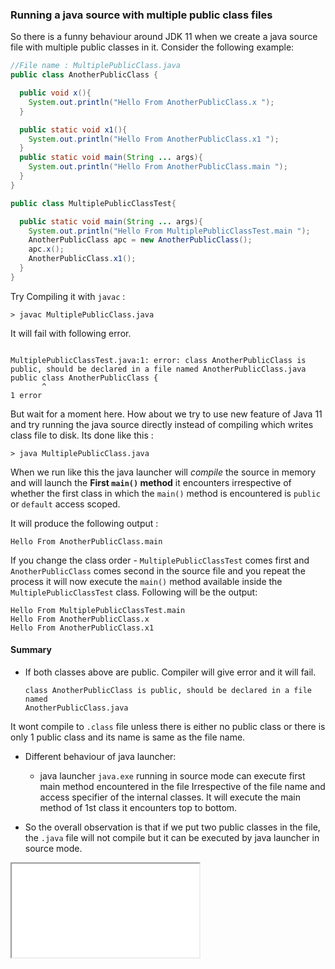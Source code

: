 ### Running a java source with multiple public class files

So there is a funny behaviour around JDK 11 when we create a java source file with multiple public classes in it.
Consider the following example:

```java
//File name : MultiplePublicClass.java
public class AnotherPublicClass { 

  public void x(){
    System.out.println("Hello From AnotherPublicClass.x ");
  }

  public static void x1(){
    System.out.println("Hello From AnotherPublicClass.x1 ");
  }
  public static void main(String ... args){
    System.out.println("Hello From AnotherPublicClass.main ");
  }
}

public class MultiplePublicClassTest{

  public static void main(String ... args){
    System.out.println("Hello From MultiplePublicClassTest.main ");
    AnotherPublicClass apc = new AnotherPublicClass();
    apc.x();
    AnotherPublicClass.x1();
  }
}
```

Try Compiling it with `javac` :  

```dos
> javac MultiplePublicClass.java
```

It will fail with following error.

```dos

MultiplePublicClassTest.java:1: error: class AnotherPublicClass is public, should be declared in a file named AnotherPublicClass.java
public class AnotherPublicClass { 
       ^
1 error
```

But wait for a moment here. How about we try to use new feature of Java 11 and try running the java source directly instead of 
compiling which writes class file to disk. 
Its done like this :

```
> java MultiplePublicClass.java
```

When we run like this the java launcher will _compile_ the source in memory and will launch the **First `main()` method**
it encounters irrespective of whether the first class in which the `main()` method is encountered is `public` or `default` access scoped.

It will produce the following output :
```
Hello From AnotherPublicClass.main 
```
If you change the class order - `MultiplePublicClassTest` comes first and `AnotherPublicClass` comes second in the source file and you repeat the process it will now execute the `main()` method available inside the `MultiplePublicClassTest` class.
Following will be the output:
``` 
Hello From MultiplePublicClassTest.main 
Hello From AnotherPublicClass.x 
Hello From AnotherPublicClass.x1 
```

#### Summary  

* If both classes above are public. Compiler will give error and it will fail.  
    ```
    class AnotherPublicClass is public, should be declared in a file named 
    AnotherPublicClass.java
    ```
It wont compile to `.class` file unless there is either no public class
or there is only 1 public class and its name is same as the file name.

* Different behaviour of java launcher:
    * java launcher `java.exe` running in source mode can execute first main method
    encountered in the file Irrespective of the file name and access specifier of the internal classes.
    It will execute the main method of 1st class it encounters top to bottom.

* So the overall observation is that if we put two public classes in the file,
the `.java` file will not compile but it can be executed by java launcher in source mode.  

<iframe src="../utterances.html">

</iframe>

<!--
<script src="https://utteranc.es/client.js"
        repo="akash11235/akash11235.github.io"
        issue-term="pathname"
        label="post-comment"
        theme="github-dark-orange"
        crossorigin="anonymous"
        async>

</script>
-->